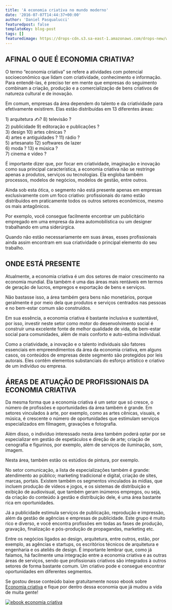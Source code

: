 ```yaml
---
title: 'A economia criativa no mundo moderno'
date: '2016-07-07T14:44:37+00:00'
author: 'Daniel Pasqualucci'
featuredpost: false
templateKey: blog-post
tags: []
featuredimage: https://drops-cdn.s3.sa-east-1.amazonaws.com/drops-new/wp-content/uploads/2016/07/07144409/305H-1-150x150.png
---
```

AFINAL O QUE É ECONOMIA CRIATIVA?
---------------------------------

O termo “economia criativa” se refere a atividades com potencial socioeconômico que lidam com criatividade, conhecimento e informação. Para entendê-las, é preciso ter em mente que empresas do seguimento combinam a criação, produção e a comercialização de bens criativos de natureza cultural e de inovação.

Em comum, empresas da área dependem do talento e da criatividade para efetivamente existirem. Elas estão distribuídas em 13 diferentes áreas:

1\) arquitetura ✍? 8) televisão ?  
2\) publicidade 9) editoração e publicações ?  
3\) design 10) artes cênicas ?  
4\) artes e antiguidades ? 11) rádio ?  
5\) artesanato 12) softwares de lazer  
6\) moda ? 13) e música ?  
7\) cinema e vídeo ?

É importante dizer que, por focar em criatividade, imaginação e inovação como sua principal característica, a economia criativa não se restringe apenas a produtos, serviços ou tecnologias. Ela engloba também processos, modelos de negócios, modelos de gestão, entre outros.

Ainda sob esta ótica, o segmento não está presente apenas em empresas exclusivamente com um foco criativo: profissionais do ramo estão distribuídos em praticamente todos os outros setores econômicos, mesmo os mais antagônicos.

Por exemplo, você consegue facilmente encontrar um publicitário empregado em uma empresa da área automobilística ou um designer trabalhando em uma siderúrgica.

Quando não estão necessariamente em suas áreas, esses profissionais ainda assim encontram em sua criatividade o principal elemento do seu trabalho.

ONDE ESTÁ PRESENTE
------------------

Atualmente, a economia criativa é um dos setores de maior crescimento na economia mundial. Ela também é uma das áreas mais rentáveis em termos de geração de lucros, empregos e exportação de bens e serviços.

Não bastasse isso, a área também gera bens não monetários, porque geralmente é por meio dela que produtos e serviços centrados nas pessoas e no bem-estar comum são construídos.

Em sua essência, a economia criativa é bastante inclusiva e sustentável, por isso, investir neste setor como motor do desenvolvimento social é construir uma excelente fonte de melhor qualidade de vida, de bem-estar social para comunidades, além de mais conforto e auto-estima individual.

Como a criatividade, a inovação e o talento individuais são fatores essenciais em empreendimentos da área da economia criativa, em alguns casos, os conteúdos de empresas deste segmento são protegidos por leis autorais. Eles contêm elementos substanciais do esforço artístico e criativo de um indivíduo ou empresa.

ÁREAS DE ATUAÇÃO DE PROFISSIONAIS DA ECONOMIA CRIATIVA
------------------------------------------------------

Da mesma forma que a economia criativa é um setor que só cresce, o número de profissões e oportunidades da área também é grande. Em setores vinculados à arte, por exemplo, como as artes cênicas, visuais, e música, é crescente o número de oportunidades que estimulam serviços especializados em filmagem, gravações e fotografia.

Além disso, o indivíduo interessado nesta área também poderá optar por se especializar em gestão de espetáculos e direção de arte; criação de cenografia e figurinos, por exemplo, além de serviços de iluminação, som, imagem.

Nesta área, também estão os estúdios de pintura, por exemplo.

No setor comunicação, a lista de especializações também é grande: atendimento ao público; marketing tradicional e digital, criação de sites, marcas, portais. Existem também os segmentos vinculados às mídias, que incluem produção de vídeos e jogos, e os sistemas de distribuição e exibição de audiovisual, que também geram inúmeros empregos, ou seja, da criação do conteúdo à gestão e distribuição dele, é uma área bastante rica em oportunidades.

Já a publicidade estimula serviços de publicação, reprodução e impressão, além da gestão de agências e empresas de publicidade. Este grupo é muito rico e diverso, e você encontra profissões em todas as fases de produção, gravação, finalização e pós-produção de propagandas, marketing etc.

Entre os negócios ligados ao design, arquitetura, entre outros, estão, por exemplo, as agências e startups, os escritórios técnicos de arquitetura e engenharia e os ateliês de design. É importante lembrar que, como já falamos, há facilmente uma integração entre a economia criativa e as outras áreas de serviços, sendo que profissionais criativos são integrados à outros setores de forma bastante comum. Um criativo pode e consegue encontrar oportunidades em diferentes segmentos.

Se gostou desse conteúdo baixe gratuitamente nosso ebook sobre [Economia criativa](http://www.descola.org/ebook-economia-criativa) e fique por dentro dessa economia que já mudou a vida de muita gente!

[![ebook economia criativa](http://s3-sa-east-1.amazonaws.com/drops-cdn/drops-new/wp-content/uploads/2016/07/07212755/economiacriativa_banner2.png)](http://www.descola.org/ebook-economia-criativa)